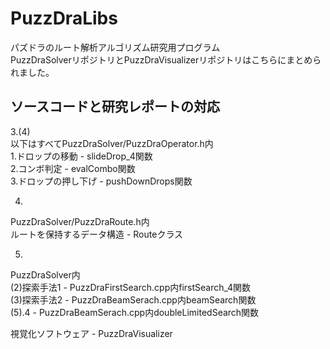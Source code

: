 PuzzDraLibs
===========

パズドラのルート解析アルゴリズム研究用プログラム  
PuzzDraSolverリポジトリとPuzzDraVisualizerリポジトリはこちらにまとめられました。

ソースコードと研究レポートの対応  
---  
3.(4)  
以下はすべてPuzzDraSolver/PuzzDraOperator.h内  
1.ドロップの移動     - slideDrop_4関数  
2.コンボ判定         - evalCombo関数  
3.ドロップの押し下げ - pushDownDrops関数  


4.  
PuzzDraSolver/PuzzDraRoute.h内  
ルートを保持するデータ構造 - Routeクラス  


5.  
PuzzDraSolver内  
(2)探索手法1 - PuzzDraFirstSearch.cpp内firstSearch_4関数  
(3)探索手法2 - PuzzDraBeamSerach.cpp内beamSearch関数  
(5).4        - PuzzDraBeamSerach.cpp内doubleLimitedSearch関数  


視覚化ソフトウェア - PuzzDraVisualizer
